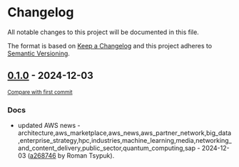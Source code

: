 # Changelog

All notable changes to this project will be documented in this file.

The format is based on [Keep a Changelog](http://keepachangelog.com/en/1.0.0/)
and this project adheres to [Semantic Versioning](http://semver.org/spec/v2.0.0.html).

<!-- insertion marker -->
## [0.1.0](https://github.com/tsypuk/aws-news/releases/tag/ver-2024-12-030.1.0) - 2024-12-03

<small>[Compare with first commit](https://github.com/tsypuk/aws-news/compare/87a33a892aea04331aae3261f518eebaf9b498bc...ver-2024-12-03)</small>

### Docs

- updated AWS news - architecture,aws_marketplace,aws_news,aws_partner_network,big_data,enterprise_strategy,hpc,industries,machine_learning,media,networking_and_content_delivery,public_sector,quantum_computing,sap - 2024-12-03 ([a268746](https://github.com/tsypuk/aws-news/commit/a268746bff71852e85e987e586a824662061c63f) by Roman Tsypuk).

